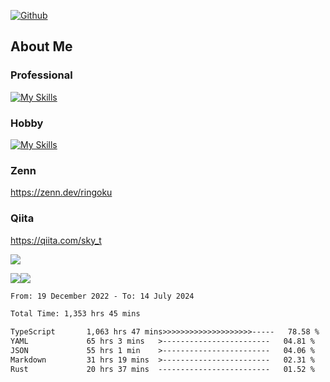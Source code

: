[![Github](https://img.shields.io/github/followers/skyt-a?label=Follow&style=social)](https://github.com/skyt-a)

## About Me
### Professional
[![My Skills](https://skillicons.dev/icons?i=react,ts,js,nodejs,java,graphql,firebase,githubactions&theme=light)](https://skillicons.dev)
### Hobby
[![My Skills](https://skillicons.dev/icons?i=unity,rust,py&theme=light)](https://skillicons.dev)

### Zenn
https://zenn.dev/ringoku
### Qiita
https://qiita.com/sky_t


![](https://github-profile-summary-cards.vercel.app/api/cards/profile-details?username=skyt-a&theme=default)

![](https://github-profile-summary-cards.vercel.app/api/cards/repos-per-language?username=skyt-a&theme=default)![](https://github-profile-summary-cards.vercel.app/api/cards/stats?username=RinGoku&theme=default)

<!--START_SECTION:waka-->

```txt
From: 19 December 2022 - To: 14 July 2024

Total Time: 1,353 hrs 45 mins

TypeScript       1,063 hrs 47 mins>>>>>>>>>>>>>>>>>>>>-----   78.58 %
YAML             65 hrs 3 mins   >------------------------   04.81 %
JSON             55 hrs 1 min    >------------------------   04.06 %
Markdown         31 hrs 19 mins  >------------------------   02.31 %
Rust             20 hrs 37 mins  -------------------------   01.52 %
```

<!--END_SECTION:waka-->
